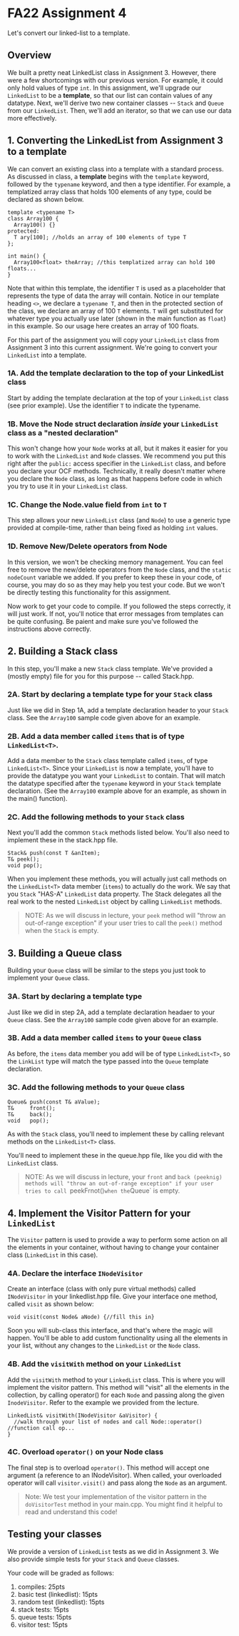 # FA22 Assignment 4
Let's convert our linked-list to a template. 

## Overview

We built a pretty neat LinkedList class in Assignment 3. However, there were a few shortcomings with our previous version. For example, it could only hold values of type `int`.  In this assignment, we'll upgrade our `LinkedList` to be a **template**, so that our list can contain values of any datatype.  Next, we'll derive two new container classes -- `Stack` and `Queue` from our `LinkedList`.  Then, we'll add an iterator, so that we can use our data more effectively.

## 1. Converting the LinkedList from Assignment 3 to a template

We can convert an existing class into a template with a standard process.  As discussed in class, a **template** begins with the `template` keyword, followed by the `typename` keyword, and then a type identifier. For example, a templatized array class that holds 100 elements of any type, could be declared as shown below. 
```
template <typename T>
class Array100 {
  Array100() {} 
protected:
  T ary[100]; //holds an array of 100 elements of type T
};

int main() {
  Array100<float> theArray; //this templatized array can hold 100 floats...
}
```

Note that within this template, the identifier `T` is used as a placeholder that represents the type of data the array will contain.  Notice in our template heading `<>`, we declare a `typename T`, and then in the protected section of the class, we declare an array of 100 `T` elements.  `T` will get substituted for whatever type you actually use later (shown in the main function as `float`) in this example. So our usage here creates an array of 100 floats.


For this part of the assignment you will copy your `LinkedList` class from Assignment 3 into this current assignment.  We're going to convert your `LinkedList` into a template.

### 1A. Add the template declaration to the top of your LinkedList class 

Start by adding the template declaration at the top of your `LinkedList` class (see prior example). Use the identifier `T` to indicate the typename. 

### 1B. Move the Node struct declaration _inside_ your `LinkedList` class as a "nested declaration"  

This won't change how your `Node` works at all, but it makes it easier for you to work with the `LinkedList` and `Node` classes.  We recommend you put this right after the `public:` access specifier in the `LinkedList` class, and before you declare your OCF methods. Technically, it really doesn't matter where you declare the `Node` class, as long as that happens before code in which you try to use it in your `LinkedList` class.

### 1C. Change the Node.value field from `int` to  `T`

This step allows your new `LinkedList` class (and `Node`) to use a generic type provided at compile-time, rather than being fixed as holding `int` values.  

### 1D. Remove New/Delete operators from Node

In this version, we won't be checking memory management. You can feel free to remove the new/delete operators from the `Node` class, and the `static nodeCount` variable we added. If you prefer to keep these in your code, of course, you may do so as they may help you test your code. But we won't be directly testing this functionality for this assignment.

Now work to get your code to compile. If you followed the steps correctly, it will just work. If not, you'll notice that error messages from templates can be quite confusing.  Be paient and make sure you've followed the instructions above correctly. 

## 2. Building a Stack class

In this step, you'll make a new `Stack` class template.  We've provided a (mostly empty) file for you for this purpose -- called Stack.hpp. 

### 2A. Start by declaring a template type for your `Stack` class

Just like we did in Step 1A, add a template declaration header to your `Stack` class. See the `Array100` sample code given above for an example.

### 2B. Add a data member called `items` that is of type `LinkedList<T>`. 

Add a data member to the `Stack` class template called `items`, of type `LinkedList<T>`. Since your `LinkedList` is now a template, you'll have to provide the datatype you want your `LinkedList` to contain. That will match the datatype specified after the `typename` keyword in your `Stack` template declaration.  (See the `Array100` example above for an example, as shown in the main() function).

### 2C. Add the following methods to your `Stack` class

Next you'll add the common `Stack` methods listed below. You'll also need to implement these in the stack.hpp file.
```
Stack& push(const T &anItem);
T& peek(); 
void pop(); 
```

When you implement these methods, you will actually just call methods on the `LinkedList<T>` data member (`items`) to actually do the work.  We say that you `Stack` "HAS-A" `LinkedList` data property.  The Stack delegates all the real work to the nested `LinkedList` object by calling `LinkedList` methods.

> NOTE: As we will discuss in lecture, your `peek` method will "throw an out-of-range exception" if your user tries to call the `peek()` method when the `Stack` is empty.

## 3. Building a Queue class

Building your `Queue` class will be similar to the steps you just took to implement your `Queue` class. 

### 3A. Start by declaring a template type

Just like we did in step 2A, add a template declaration headaer to your `Queue` class. See the `Array100` sample code given above for an example.

### 3B. Add a data member called `items` to your `Queue` class

As before, the `items` data member you add will be of type `LinkedList<T>`, so the `LinkList` type will match the type passed into the `Queue` template declaration.

### 3C. Add the following methods to your `Queue` class

```
Queue& push(const T& aValue);
T&     front();
T&     back();
void   pop();
```

As with the `Stack` class, you'll need to implement these by calling relevant methods on the `LinkedList<T>` class.

You'll need to implement these in the queue.hpp file, like you did with the `LinkedList` class.

> NOTE: As we will discuss in lecture, your `front` and `back (peeknig) methods will "throw an out-of-range exception" if your user tries to call `peekFrnot()` when the `Queue` is empty.

## 4. Implement the Visitor Pattern for your `LinkedList`

The `Visitor` pattern is used to provide a way to perform some action on all the elements in your container, without having to change your container class (`LinkedList` in this case).

### 4A. Declare the interface `INodeVisitor` 

Create an interface (class with only pure virtual methods) called  `INodeVisitor` in your linkedlist.hpp file.  Give your interface one method, called `visit` as shown below:

```
void visit(const Node& aNode) {//fill this in}
```

Soon you will sub-class this interface, and that's where the magic will happen. You'll be able to add custom functionality using all the elements in your list, without any changes to the `LinkedList` or the `Node` class.  


### 4B. Add the `visitWith` method on your `LinkedList`

Add the `visitWith` method to your `LinkedList` class.  This is where you will implement the visitor pattern. This method will "visit" all the elements in the collection, by calling operator() for each `Node` and passing along the given `InodeVisitor`.  Refer to the example we provided from the lecture. 

```
LinkedList& visitWith(INodeVisitor &aVisitor) {
  //walk through your list of nodes and call Node::operator() //function call op...
}

```

### 4C. Overload `operator()` on your Node class

The final step is to overload `operator()`. This method will accept one argument (a reference to an INodeVisitor). When called, your overloaded operator will call `visitor.visit()` and pass along the `Node` as an argument.

> Note: We test your implementation of the visitor pattern in the `doVisitorTest` method in your main.cpp.  You might find it helpful to read and understand this code!

## Testing your classes

We provide a version of `LinkedList` tests as we did in Assignment 3. We also provide simple tests for your `Stack` and `Queue` classes. 

Your code will be graded as follows:

1. compiles: 25pts
2. basic test (linkedlist): 15pts
3. random test (linkedlist): 15pts
4. stack tests: 15pts
5. queue tests: 15pts
6. visitor test: 15pts


